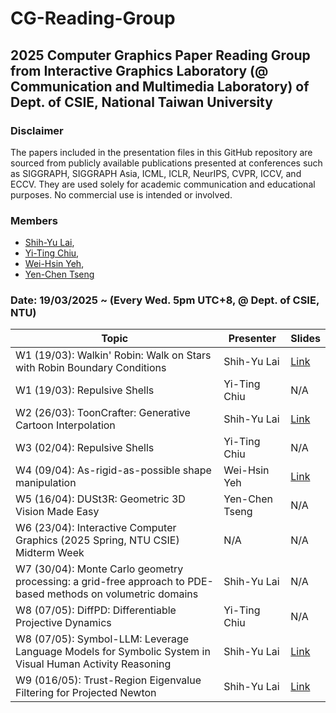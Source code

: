 # CG-Reading-Group
## 2025 Computer Graphics Paper Reading Group from Interactive Graphics Laboratory (@ Communication and Multimedia Laboratory) of Dept. of CSIE, National Taiwan University

### Disclaimer
The papers included in the presentation files in this GitHub repository are sourced from publicly available publications presented at conferences such as SIGGRAPH, SIGGRAPH Asia, ICML, ICLR, NeurIPS, CVPR, ICCV, and ECCV. They are used solely for academic communication and educational purposes. No commercial use is intended or involved.

### Members
- [Shih-Yu Lai](https://www.linkedin.com/in/shih-yu-lai), 
- [Yi-Ting Chiu](https://www.linkedin.com/in/yi-ting-chiu-9b2355230),
- [Wei-Hsin Yeh](https://www.linkedin.com/in/wei-hsin-yeh-1b4000215),
- [Yen-Chen Tseng]()

###  Date: 19/03/2025 ~ (Every Wed. 5pm UTC+8, @ Dept. of CSIE, NTU)

| Topic                 | Presenter            | Slides                   | 
|--------------------------------------------------------------------------------------------------------|----------------------|--------------------------------------------------------------------------------------------------------------|
| W1 (19/03): Walkin' Robin: Walk on Stars with Robin Boundary Conditions  | Shih-Yu Lai | [Link](https://www.canva.com/design/DAGiEZyiipk/HLTUQwUvLXPYCLq_BlY7bA/view?utm_content=DAGiEZyiipk&utm_campaign=designshare&utm_medium=link2&utm_source=uniquelinks&utlId=h11ffdfc78c)   |
| W1 (19/03): Repulsive Shells  | Yi-Ting Chiu | N/A | 
| W2 (26/03): ToonCrafter: Generative Cartoon Interpolation | Shih-Yu Lai | [Link](https://www.canva.com/design/DAGiuXzM11g/3DQfnyU3ATYBVddRK0tO6Q/view?utm_content=DAGiuXzM11g&utm_campaign=designshare&utm_medium=link2&utm_source=uniquelinks&utlId=h10d91f9883)    |
| W3 (02/04): Repulsive Shells | Yi-Ting Chiu | N/A | N/A |
| W4 (09/04): As-rigid-as-possible shape manipulation | Wei-Hsin Yeh | [Link](https://hackmd.io/@weihsinyeh/ARAP) |
| W5 (16/04): DUSt3R: Geometric 3D Vision Made Easy | Yen-Chen Tseng| N/A | 
| W6 (23/04): Interactive Computer Graphics (2025 Spring, NTU CSIE) Midterm Week | N/A| N/A |
| W7 (30/04): Monte Carlo geometry processing: a grid-free approach to PDE-based methods on volumetric domains | Shih-Yu Lai| N/A | 
| W8 (07/05): DiffPD: Differentiable Projective Dynamics | Yi-Ting Chiu| N/A | 
| W8 (07/05): Symbol-LLM: Leverage Language Models for Symbolic System in Visual Human Activity Reasoning | Shih-Yu Lai| [Link](https://www.canva.com/design/DAGmq4QysZ0/tdedWaT2M2zLG5G6IY7Gyg/view?utm_content=DAGmq4QysZ0&utm_campaign=designshare&utm_medium=link2&utm_source=uniquelinks&utlId=he3dd69b510) | 
| W9 (016/05): Trust-Region Eigenvalue Filtering for Projected Newton | Shih-Yu Lai| [Link](https://www.notion.so/Trust-Region-Eigenvalue-Filtering-for-Projected-Newton-1f453553c478800bba4ee52950785ade?pvs=4) | 

